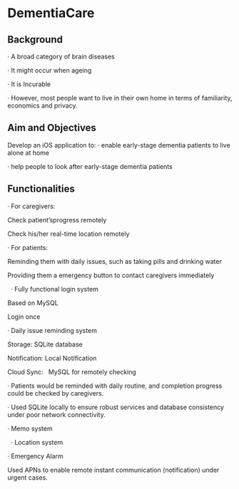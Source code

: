 # DementiaCare

## Background

· A broad category of brain diseases 

· It might occur when ageing

· It is Incurable

· However, most people want to live in their own home in terms of familiarity, economics and privacy.


## Aim and Objectives

Develop an iOS application to:
· enable early-stage dementia patients to live alone at home 

· help people to look after early-stage dementia patients


## Functionalities

· For caregivers:

  Check patient’sprogress remotely
  
  Check his/her real-time location remotely
  

· For patients:

  Reminding them with daily issues, such as taking pills and drinking water
  
  Providing them a emergency button to contact caregivers immediately
  
  
· Fully functional login system

  Based on MySQL
  
  Login once
  

· Daily issue reminding system

  Storage:      SQLite database 
  
  Notification: Local Notification
  
  Cloud Sync:   MySQL for remotely checking
  
  · Patients would be reminded with daily routine, and completion progress could be checked by caregivers.
  
  · Used SQLite locally to ensure robust services and database consistency under poor network connectivity.
  

· Memo system
  
  
· Location system
   
  
· Emergency Alarm

  Used APNs to enable remote instant communication (notification) under urgent cases.

